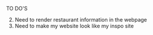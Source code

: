 TO DO'S

2. Need to render restaurant information in the webpage
3. Need to make my website look like my inspo site
<!-- HELPFUL LINK TO CREATE HORIZONTAL BARS -->
<!-- https://html.com/frames/ -->
